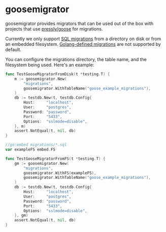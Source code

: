 # goosemigrator

goosemigrator provides migrators that can be used out of the box with projects that use [pressly/goose](https://github.com/pressly/goose) for migrations.

Currently we only support
[SQL migrations](https://github.com/pressly/goose#sql-migrations)
from a directory on disk or from an embedded filesystem.
[Golang-defined migrations](https://github.com/pressly/goose#go-migrations) are
not supported by default.

You can configure the migrations directory, the table name, and the filesystem
being used. Here's an example:

```go
func TestGooseMigratorFromDisk(t *testing.T) {
	m := goosemigrator.New(
		"migrations",
		goosemigrator.WithTableName("goose_example_migrations"),
	)
	db := testdb.New(t, testdb.Config{
		Host:     "localhost",
		User:     "postgres",
		Password: "password",
		Port:     "5433",
		Options:  "sslmode=disable",
	}, m)
	assert.NotEqual(t, nil, db)
}

//go:embed migrations/*.sql
var exampleFS embed.FS

func TestGooseMigratorFromFS(t *testing.T) {
	gm := goosemigrator.New(
		"migrations",
		goosemigrator.WithFS(exampleFS),
		goosemigrator.WithTableName("goose_example_migrations"),
	)
	db := testdb.New(t, testdb.Config{
		Host:     "localhost",
		User:     "postgres",
		Password: "password",
		Port:     "5433",
		Options:  "sslmode=disable",
	}, gm)
	assert.NotEqual(t, nil, db)
}
```